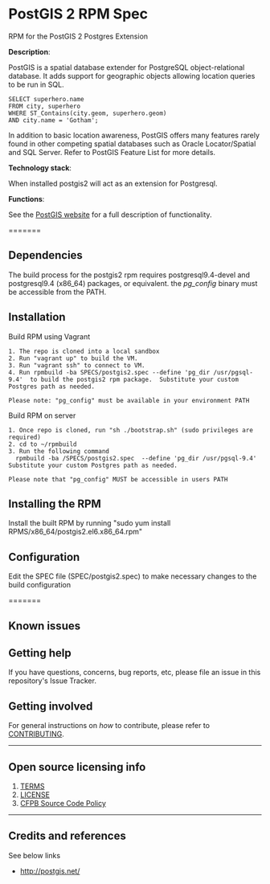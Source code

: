 # PostGIS 2 RPM Spec
RPM for the PostGIS 2 Postgres Extension

**Description**:

PostGIS is a spatial database extender for PostgreSQL object-relational database. It adds support for geographic objects allowing location queries to be run in SQL.

```
SELECT superhero.name
FROM city, superhero
WHERE ST_Contains(city.geom, superhero.geom)
AND city.name = 'Gotham';
```

In addition to basic location awareness, PostGIS offers many features rarely found in other competing spatial databases such as Oracle Locator/Spatial and SQL Server. Refer to PostGIS Feature List for more details.

**Technology stack**:

When installed postgis2 will act as an extension for Postgresql.

**Functions**:

See the [PostGIS website](http://postgis.net/) for a full description of functionality.

=======

## Dependencies

The build process for the postgis2 rpm requires postgresql9.4-devel and postgresql9.4 (x86_64) packages, or equivalent.  the *pg_config* binary must be accessible from the PATH.

## Installation

Build RPM using Vagrant

    1. The repo is cloned into a local sandbox
    2. Run "vagrant up" to build the VM.
    3. Run "vagrant ssh" to connect to VM.
    4. Run rpmbuild -ba SPECS/postgis2.spec --define 'pg_dir /usr/pgsql-9.4'  to build the postgis2 rpm package.  Substitute your custom Postgres path as needed.

    Please note: "pg_config" must be available in your environment PATH

Build RPM on server

    1. Once repo is cloned, run "sh ./bootstrap.sh" (sudo privileges are required)
    2. cd to ~/rpmbuild
    3. Run the following command
      rpmbuild -ba /SPECS/postgis2.spec  --define 'pg_dir /usr/pgsql-9.4'  Substitute your custom Postgres path as needed.

    Please note that "pg_config" MUST be accessible in users PATH

## Installing the RPM

Install the built RPM by running "sudo yum install RPMS/x86_64/postgis2.el6.x86_64.rpm"


## Configuration

Edit the SPEC file (SPEC/postgis2.spec) to make necessary changes to the build configuration

=======

## Known issues

## Getting help

If you have questions, concerns, bug reports, etc, please file an issue in this repository's Issue Tracker.

## Getting involved

For general instructions on _how_ to contribute, please refer to [CONTRIBUTING](CONTRIBUTING.md).

----

## Open source licensing info
1. [TERMS](TERMS.md)
2. [LICENSE](LICENSE)
3. [CFPB Source Code Policy](https://github.com/cfpb/source-code-policy/)

----

## Credits and references

See below links

- http://postgis.net/
